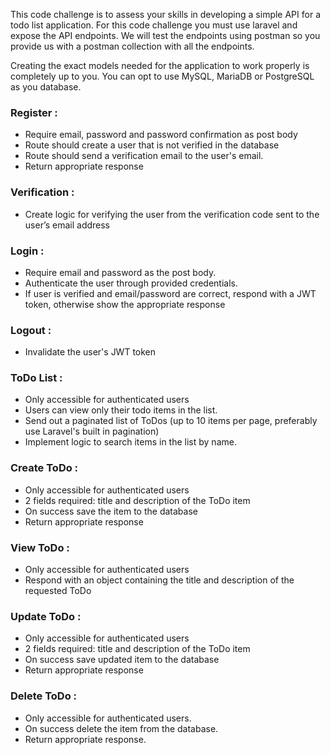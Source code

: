 This code challenge is to assess your skills in developing a simple API for a todo list application. For this code challenge you must use laravel and expose the API endpoints. We will test the endpoints using postman so you provide us with a postman collection with all the endpoints.


Creating the exact models needed for the application to work properly is completely up to you. You can opt to use MySQL, MariaDB or PostgreSQL as you database.

### Register :
- Require email, password and password confirmation as post body
- Route should create a user that is not verified in the database
- Route should send a verification email to the user's email.
- Return appropriate response

### Verification :
- Create logic for verifying the user from the verification code sent to the user’s email address

### Login :
- Require email and password as the post body.
- Authenticate the user through provided credentials.
- If user is verified and email/password are correct, respond with a JWT token, otherwise show the appropriate response

### Logout :
- Invalidate the user's JWT token

### ToDo List :
- Only accessible for authenticated users
- Users can view only their todo items in the list.
- Send out a paginated list of ToDos (up to 10 items per page, preferably use Laravel's built in pagination)
- Implement logic to search items in the list by name.

### Create ToDo :
- Only accessible for authenticated users
- 2 fields required: title and description of the ToDo item
- On success save the item to the database
- Return appropriate response

### View ToDo :
- Only accessible for authenticated users
- Respond with an object containing the title and description of the requested ToDo

### Update ToDo :
- Only accessible for authenticated users
- 2 fields required: title and description of the ToDo item
- On success save updated item to the database
- Return appropriate response

### Delete ToDo :
- Only accessible for authenticated users.
- On success delete the item from the database.
- Return appropriate response.
